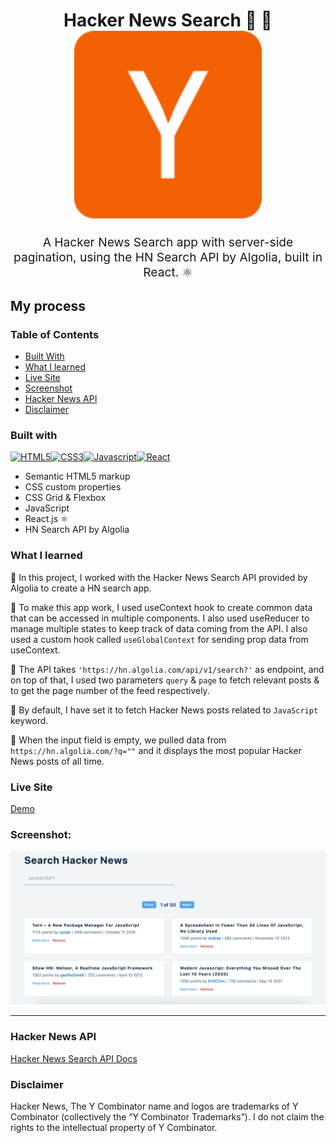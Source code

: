 <h1 align="center">
  Hacker News Search 🔎 🚀
  <br>
  <img src="https://raw.githubusercontent.com/akshaywebster/hn-search/main/public/logo192.png?token=GHSAT0AAAAAABRAY2M2CWZZNO35F32P3C6UYRTAJ3A" alt="Y Combinator logo" title="y combinator logo" width="300">
  <br>
</h1>
<p align="center" style="font-size: 1.2rem;">A Hacker News Search app with server-side pagination, using the HN Search API by Algolia, built in React. ⚛️</p>

## My process

### Table of Contents

- [Built With](#built-with)
- [What I learned](#what-i-learned)
- [Live Site](#live-site)
- [Screenshot](#screenshot)
- [Hacker News API](#hacker-news-api)
- [Disclaimer](#disclaimer)

### Built with

<p align="left">
<a href="https://developer.mozilla.org/en-US/docs/Glossary/HTML5" target="_blank" rel="noreferrer"><img src="https://cdn.jsdelivr.net/gh/devicons/devicon/icons/html5/html5-plain.svg" width="36" height="36" alt="HTML5" /><a href="https://www.w3.org/TR/CSS/#css" target="_blank" rel="noreferrer"><img src="https://cdn.jsdelivr.net/gh/devicons/devicon/icons/css3/css3-plain.svg" width="36" height="36" alt="CSS3" /></a><a href="https://developer.mozilla.org/en-US/docs/Web/JavaScript" target="_blank" rel="noreferrer"><img src="https://cdn.jsdelivr.net/gh/devicons/devicon/icons/javascript/javascript-original.svg" width="36" height="36" alt="Javascript" /></a></a><a href="https://reactjs.org/" target="_blank" rel="noreferrer"><img src="https://cdn.jsdelivr.net/gh/devicons/devicon/icons/react/react-original.svg" width="36" height="36" alt="React" /></a></p>

- Semantic HTML5 markup
- CSS custom properties
- CSS Grid & Flexbox
- JavaScript
- React.js ⚛️
- HN Search API by Algolia

### What I learned

🔹 In this project, I worked with the Hacker News Search API provided by Algolia to create a HN search app.

🔹 To make this app work, I used useContext hook to create common data that can be accessed in multiple components. I also used useReducer to manage multiple states to keep track of data coming from the API. I also used a custom hook called `useGlobalContext` for sending prop data from useContext.

🔹 The API takes `'https://hn.algolia.com/api/v1/search?'` as endpoint, and on top of that, I used two parameters `query` & `page` to fetch relevant posts & to get the page number of the feed respectively.

🔹 By default, I have set it to fetch Hacker News posts related to `JavaScript` keyword.

🔹 When the input field is empty, we pulled data from `https://hn.algolia.com/?q=""` and it displays the most popular Hacker News posts of all time.

### Live Site

[Demo](https://webster-hn-search.netlify.app/)

### Screenshot:

![Screenshot](./screenshot.png)

---

### Hacker News API

[Hacker News Search API Docs](https://hn.algolia.com/api)

### Disclaimer

Hacker News, The Y Combinator name and logos are trademarks of Y Combinator (collectively the “Y Combinator Trademarks”). I do not claim the rights to the intellectual property of Y Combinator.

